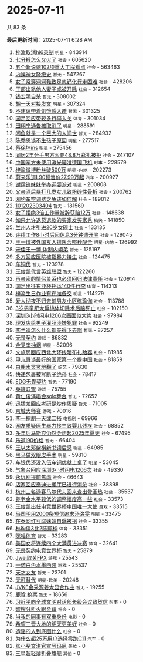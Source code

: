 # 2025-07-11

共 83 条


<!-- BEGIN -->

**最后更新时间**：2025-07-11 6:28 AM
1. [梓渝取消hi6录制](https://m.weibo.cn/search?containerid=100103type%3D1%26t%3D10%26q%3D%23%E6%A2%93%E6%B8%9D%E5%8F%96%E6%B6%88hi6%E5%BD%95%E5%88%B6%23&stream_entry_id=31&isnewpage=1&extparam=seat%3D1%26band_rank%3D1%26lcate%3D5001%26filter_type%3Drealtimehot%26c_type%3D31%26q%3D%2523%25E6%25A2%2593%25E6%25B8%259D%25E5%258F%2596%25E6%25B6%2588hi6%25E5%25BD%2595%25E5%2588%25B6%2523%26dgr%3D0%26realpos%3D1%26stream_entry_id%3D31%26flag%3D2%26pos%3D0%26cate%3D5001%26display_time%3D1752165447%26pre_seqid%3D17521654479380054935) `明星` - 843914
2. [七分裤怎么又火了](https://m.weibo.cn/search?containerid=100103type%3D1%26t%3D10%26q%3D%23%E4%B8%83%E5%88%86%E8%A3%A4%E6%80%8E%E4%B9%88%E5%8F%88%E7%81%AB%E4%BA%86%23&stream_entry_id=31&isnewpage=1&extparam=seat%3D1%26band_rank%3D2%26lcate%3D5001%26filter_type%3Drealtimehot%26c_type%3D31%26q%3D%2523%25E4%25B8%2583%25E5%2588%2586%25E8%25A3%25A4%25E6%2580%258E%25E4%25B9%2588%25E5%258F%2588%25E7%2581%25AB%25E4%25BA%2586%2523%26dgr%3D0%26realpos%3D2%26stream_entry_id%3D31%26flag%3D1%26pos%3D1%26cate%3D5001%26display_time%3D1752165447%26pre_seqid%3D17521654479380054935) `社会` - 605620
3. [五个新说透102项重大工程看点](https://m.weibo.cn/search?containerid=100103type%3D1%26t%3D10%26q%3D%23%E4%BA%94%E4%B8%AA%E6%96%B0%E8%AF%B4%E9%80%8F102%E9%A1%B9%E9%87%8D%E5%A4%A7%E5%B7%A5%E7%A8%8B%E7%9C%8B%E7%82%B9%23&stream_entry_id=31&isnewpage=1&extparam=seat%3D1%26band_rank%3D3%26lcate%3D5001%26filter_type%3Drealtimehot%26c_type%3D31%26q%3D%2523%25E4%25BA%2594%25E4%25B8%25AA%25E6%2596%25B0%25E8%25AF%25B4%25E9%2580%258F102%25E9%25A1%25B9%25E9%2587%258D%25E5%25A4%25A7%25E5%25B7%25A5%25E7%25A8%258B%25E7%259C%258B%25E7%2582%25B9%2523%26dgr%3D0%26realpos%3D3%26stream_entry_id%3D31%26flag%3D0%26pos%3D2%26cate%3D5001%26display_time%3D1752165447%26pre_seqid%3D17521654479380054935) `社会` - 563463
4. [内娱神女降级史](https://m.weibo.cn/search?containerid=100103type%3D1%26t%3D10%26q%3D%E5%86%85%E5%A8%B1%E7%A5%9E%E5%A5%B3%E9%99%8D%E7%BA%A7%E5%8F%B2&stream_entry_id=31&isnewpage=1&extparam=seat%3D1%26band_rank%3D4%26lcate%3D5001%26filter_type%3Drealtimehot%26c_type%3D31%26q%3D%25E5%2586%2585%25E5%25A8%25B1%25E7%25A5%259E%25E5%25A5%25B3%25E9%2599%258D%25E7%25BA%25A7%25E5%258F%25B2%26dgr%3D0%26realpos%3D4%26stream_entry_id%3D31%26flag%3D1%26pos%3D4%26cate%3D5001%26display_time%3D1752165447%26pre_seqid%3D17521654479380054935) `暂无` - 547267
5. [女子常穿洞洞鞋致足底钙化行走困难](https://m.weibo.cn/search?containerid=100103type%3D1%26t%3D10%26q%3D%23%E5%A5%B3%E5%AD%90%E5%B8%B8%E7%A9%BF%E6%B4%9E%E6%B4%9E%E9%9E%8B%E8%87%B4%E8%B6%B3%E5%BA%95%E9%92%99%E5%8C%96%E8%A1%8C%E8%B5%B0%E5%9B%B0%E9%9A%BE%23&stream_entry_id=31&isnewpage=1&extparam=seat%3D1%26band_rank%3D5%26lcate%3D5001%26filter_type%3Drealtimehot%26c_type%3D31%26q%3D%2523%25E5%25A5%25B3%25E5%25AD%2590%25E5%25B8%25B8%25E7%25A9%25BF%25E6%25B4%259E%25E6%25B4%259E%25E9%259E%258B%25E8%2587%25B4%25E8%25B6%25B3%25E5%25BA%2595%25E9%2592%2599%25E5%258C%2596%25E8%25A1%258C%25E8%25B5%25B0%25E5%259B%25B0%25E9%259A%25BE%2523%26dgr%3D0%26realpos%3D5%26stream_entry_id%3D31%26flag%3D0%26pos%3D5%26cate%3D5001%26display_time%3D1752165447%26pre_seqid%3D17521654479380054935) `社会` - 428206
6. [干部出轨他人妻子或被开除](https://m.weibo.cn/search?containerid=100103type%3D1%26t%3D10%26q%3D%23%E5%B9%B2%E9%83%A8%E5%87%BA%E8%BD%A8%E4%BB%96%E4%BA%BA%E5%A6%BB%E5%AD%90%E6%88%96%E8%A2%AB%E5%BC%80%E9%99%A4%23&stream_entry_id=31&isnewpage=1&extparam=seat%3D1%26band_rank%3D6%26lcate%3D5001%26filter_type%3Drealtimehot%26c_type%3D31%26q%3D%2523%25E5%25B9%25B2%25E9%2583%25A8%25E5%2587%25BA%25E8%25BD%25A8%25E4%25BB%2596%25E4%25BA%25BA%25E5%25A6%25BB%25E5%25AD%2590%25E6%2588%2596%25E8%25A2%25AB%25E5%25BC%2580%25E9%2599%25A4%2523%26dgr%3D0%26realpos%3D6%26stream_entry_id%3D31%26flag%3D1%26pos%3D6%26cate%3D5001%26display_time%3D1752165447%26pre_seqid%3D17521654479380054935) `社会` - 312654
7. [钱宏明自杀](https://m.weibo.cn/search?containerid=100103type%3D1%26t%3D10%26q%3D%E9%92%B1%E5%AE%8F%E6%98%8E%E8%87%AA%E6%9D%80&stream_entry_id=31&isnewpage=1&extparam=seat%3D1%26band_rank%3D7%26lcate%3D5001%26filter_type%3Drealtimehot%26c_type%3D31%26q%3D%25E9%2592%25B1%25E5%25AE%258F%25E6%2598%258E%25E8%2587%25AA%25E6%259D%2580%26dgr%3D0%26realpos%3D7%26stream_entry_id%3D31%26flag%3D2%26pos%3D8%26cate%3D5001%26display_time%3D1752165447%26pre_seqid%3D17521654479380054935) `暂无` - 308002
8. [胡一天对接发文](https://m.weibo.cn/search?containerid=100103type%3D1%26t%3D10%26q%3D%23%E8%83%A1%E4%B8%80%E5%A4%A9%E5%AF%B9%E6%8E%A5%E5%8F%91%E6%96%87%23&stream_entry_id=31&isnewpage=1&extparam=seat%3D1%26band_rank%3D8%26lcate%3D5001%26filter_type%3Drealtimehot%26c_type%3D31%26q%3D%2523%25E8%2583%25A1%25E4%25B8%2580%25E5%25A4%25A9%25E5%25AF%25B9%25E6%258E%25A5%25E5%258F%2591%25E6%2596%2587%2523%26dgr%3D0%26realpos%3D8%26stream_entry_id%3D31%26flag%3D1%26pos%3D9%26cate%3D5001%26display_time%3D1752165447%26pre_seqid%3D17521654479380054935) `明星` - 307324
9. [不建议带着饥饿感入睡](https://m.weibo.cn/search?containerid=100103type%3D1%26t%3D10%26q%3D%E4%B8%8D%E5%BB%BA%E8%AE%AE%E5%B8%A6%E7%9D%80%E9%A5%A5%E9%A5%BF%E6%84%9F%E5%85%A5%E7%9D%A1&stream_entry_id=31&isnewpage=1&extparam=seat%3D1%26band_rank%3D9%26lcate%3D5001%26filter_type%3Drealtimehot%26c_type%3D31%26q%3D%25E4%25B8%258D%25E5%25BB%25BA%25E8%25AE%25AE%25E5%25B8%25A6%25E7%259D%2580%25E9%25A5%25A5%25E9%25A5%25BF%25E6%2584%259F%25E5%2585%25A5%25E7%259D%25A1%26dgr%3D0%26realpos%3D9%26stream_entry_id%3D31%26flag%3D0%26pos%3D10%26cate%3D5001%26display_time%3D1752165447%26pre_seqid%3D17521654479380054935) `暂无` - 301325
10. [国足回应带较多行李入关](https://m.weibo.cn/search?containerid=100103type%3D1%26t%3D10%26q%3D%23%E5%9B%BD%E8%B6%B3%E5%9B%9E%E5%BA%94%E5%B8%A6%E8%BE%83%E5%A4%9A%E8%A1%8C%E6%9D%8E%E5%85%A5%E5%85%B3%23&stream_entry_id=31&isnewpage=1&extparam=seat%3D1%26band_rank%3D10%26lcate%3D5001%26filter_type%3Drealtimehot%26c_type%3D31%26q%3D%2523%25E5%259B%25BD%25E8%25B6%25B3%25E5%259B%259E%25E5%25BA%2594%25E5%25B8%25A6%25E8%25BE%2583%25E5%25A4%259A%25E8%25A1%258C%25E6%259D%258E%25E5%2585%25A5%25E5%2585%25B3%2523%26dgr%3D0%26realpos%3D10%26stream_entry_id%3D31%26flag%3D1%26pos%3D11%26cate%3D5001%26display_time%3D1752165447%26pre_seqid%3D17521654479380054935) `体育` - 301034
11. [田栩宁通告被取消了](https://m.weibo.cn/search?containerid=100103type%3D1%26t%3D10%26q%3D%23%E7%94%B0%E6%A0%A9%E5%AE%81%E9%80%9A%E5%91%8A%E8%A2%AB%E5%8F%96%E6%B6%88%E4%BA%86%23&stream_entry_id=31&isnewpage=1&extparam=seat%3D1%26band_rank%3D11%26lcate%3D5001%26filter_type%3Drealtimehot%26c_type%3D31%26q%3D%2523%25E7%2594%25B0%25E6%25A0%25A9%25E5%25AE%2581%25E9%2580%259A%25E5%2591%258A%25E8%25A2%25AB%25E5%258F%2596%25E6%25B6%2588%25E4%25BA%2586%2523%26dgr%3D0%26realpos%3D11%26stream_entry_id%3D31%26flag%3D2%26pos%3D12%26cate%3D5001%26display_time%3D1752165447%26pre_seqid%3D17521654479380054935) `明星` - 288591
12. [闲鱼就是一个巨大的人间世](https://m.weibo.cn/search?containerid=100103type%3D1%26t%3D10%26q%3D%E9%97%B2%E9%B1%BC%E5%B0%B1%E6%98%AF%E4%B8%80%E4%B8%AA%E5%B7%A8%E5%A4%A7%E7%9A%84%E4%BA%BA%E9%97%B4%E4%B8%96&stream_entry_id=31&isnewpage=1&extparam=seat%3D1%26band_rank%3D12%26lcate%3D5001%26filter_type%3Drealtimehot%26c_type%3D31%26q%3D%25E9%2597%25B2%25E9%25B1%25BC%25E5%25B0%25B1%25E6%2598%25AF%25E4%25B8%2580%25E4%25B8%25AA%25E5%25B7%25A8%25E5%25A4%25A7%25E7%259A%2584%25E4%25BA%25BA%25E9%2597%25B4%25E4%25B8%2596%26dgr%3D0%26realpos%3D12%26stream_entry_id%3D31%26flag%3D2%26pos%3D13%26cate%3D5001%26display_time%3D1752165447%26pre_seqid%3D17521654479380054935) `暂无` - 284932
13. [陈乔恩谈不生孩子原因](https://m.weibo.cn/search?containerid=100103type%3D1%26t%3D10%26q%3D%23%E9%99%88%E4%B9%94%E6%81%A9%E8%B0%88%E4%B8%8D%E7%94%9F%E5%AD%A9%E5%AD%90%E5%8E%9F%E5%9B%A0%23&stream_entry_id=31&isnewpage=1&extparam=seat%3D1%26band_rank%3D13%26lcate%3D5001%26filter_type%3Drealtimehot%26c_type%3D31%26q%3D%2523%25E9%2599%2588%25E4%25B9%2594%25E6%2581%25A9%25E8%25B0%2588%25E4%25B8%258D%25E7%2594%259F%25E5%25AD%25A9%25E5%25AD%2590%25E5%258E%259F%25E5%259B%25A0%2523%26dgr%3D0%26realpos%3D13%26stream_entry_id%3D31%26flag%3D2%26pos%3D14%26cate%3D5001%26display_time%3D1752165447%26pre_seqid%3D17521654479380054935) `明星` - 277517
14. [蔡徐坤ins](https://m.weibo.cn/search?containerid=100103type%3D1%26t%3D10%26q%3D%23%E8%94%A1%E5%BE%90%E5%9D%A4ins%23&stream_entry_id=31&isnewpage=1&extparam=seat%3D1%26band_rank%3D14%26lcate%3D5001%26filter_type%3Drealtimehot%26c_type%3D31%26q%3D%2523%25E8%2594%25A1%25E5%25BE%2590%25E5%259D%25A4ins%2523%26dgr%3D0%26realpos%3D14%26stream_entry_id%3D31%26flag%3D1%26pos%3D15%26cate%3D5001%26display_time%3D1752165447%26pre_seqid%3D17521654479380054935) `明星` - 275456
15. [同居2年分手男方索要48.8万彩礼被拒](https://m.weibo.cn/search?containerid=100103type%3D1%26t%3D10%26q%3D%23%E5%90%8C%E5%B1%852%E5%B9%B4%E5%88%86%E6%89%8B%E7%94%B7%E6%96%B9%E7%B4%A2%E8%A6%8148.8%E4%B8%87%E5%BD%A9%E7%A4%BC%E8%A2%AB%E6%8B%92%23&stream_entry_id=31&isnewpage=1&extparam=seat%3D1%26band_rank%3D15%26lcate%3D5001%26filter_type%3Drealtimehot%26c_type%3D31%26q%3D%2523%25E5%2590%258C%25E5%25B1%25852%25E5%25B9%25B4%25E5%2588%2586%25E6%2589%258B%25E7%2594%25B7%25E6%2596%25B9%25E7%25B4%25A2%25E8%25A6%258148.8%25E4%25B8%2587%25E5%25BD%25A9%25E7%25A4%25BC%25E8%25A2%25AB%25E6%258B%2592%2523%26dgr%3D0%26realpos%3D15%26stream_entry_id%3D31%26flag%3D0%26pos%3D16%26cate%3D5001%26display_time%3D1752165447%26pre_seqid%3D17521654479380054935) `社会` - 247107
16. [中国军方未使用激光瞄准德国飞机](https://m.weibo.cn/search?containerid=100103type%3D1%26t%3D10%26q%3D%23%E4%B8%AD%E5%9B%BD%E5%86%9B%E6%96%B9%E6%9C%AA%E4%BD%BF%E7%94%A8%E6%BF%80%E5%85%89%E7%9E%84%E5%87%86%E5%BE%B7%E5%9B%BD%E9%A3%9E%E6%9C%BA%23&stream_entry_id=31&isnewpage=1&extparam=seat%3D1%26band_rank%3D16%26lcate%3D5001%26filter_type%3Drealtimehot%26c_type%3D31%26q%3D%2523%25E4%25B8%25AD%25E5%259B%25BD%25E5%2586%259B%25E6%2596%25B9%25E6%259C%25AA%25E4%25BD%25BF%25E7%2594%25A8%25E6%25BF%2580%25E5%2585%2589%25E7%259E%2584%25E5%2587%2586%25E5%25BE%25B7%25E5%259B%25BD%25E9%25A3%259E%25E6%259C%25BA%2523%26dgr%3D0%26realpos%3D16%26stream_entry_id%3D31%26flag%3D0%26pos%3D17%26cate%3D5001%26display_time%3D1752165447%26pre_seqid%3D17521654479380054935) `时事` - 228579
17. [梓渝微博粉丝破500万](https://m.weibo.cn/search?containerid=100103type%3D1%26t%3D10%26q%3D%23%E6%A2%93%E6%B8%9D%E5%BE%AE%E5%8D%9A%E7%B2%89%E4%B8%9D%E7%A0%B4500%E4%B8%87%23&stream_entry_id=31&isnewpage=1&extparam=seat%3D1%26band_rank%3D17%26lcate%3D5001%26filter_type%3Drealtimehot%26c_type%3D31%26q%3D%2523%25E6%25A2%2593%25E6%25B8%259D%25E5%25BE%25AE%25E5%258D%259A%25E7%25B2%2589%25E4%25B8%259D%25E7%25A0%25B4500%25E4%25B8%2587%2523%26dgr%3D0%26realpos%3D17%26stream_entry_id%3D31%26flag%3D1%26pos%3D18%26cate%3D5001%26display_time%3D1752165447%26pre_seqid%3D17521654479380054935) `明星-内地` - 202273
18. [蔚来乐道L90预售价27.99万起](https://m.weibo.cn/search?containerid=100103type%3D1%26t%3D10%26q%3D%23%E8%94%9A%E6%9D%A5%E4%B9%90%E9%81%93L90%E9%A2%84%E5%94%AE%E4%BB%B727.99%E4%B8%87%E8%B5%B7%23&stream_entry_id=31&isnewpage=1&extparam=seat%3D1%26band_rank%3D18%26lcate%3D5001%26filter_type%3Drealtimehot%26c_type%3D31%26q%3D%2523%25E8%2594%259A%25E6%259D%25A5%25E4%25B9%2590%25E9%2581%2593L90%25E9%25A2%2584%25E5%2594%25AE%25E4%25BB%25B727.99%25E4%25B8%2587%25E8%25B5%25B7%2523%26dgr%3D0%26realpos%3D18%26stream_entry_id%3D31%26flag%3D1%26pos%3D19%26cate%3D5001%26display_time%3D1752165447%26pre_seqid%3D17521654479380054935) `汽车` - 200927
19. [谢霆锋妹妹举办迎婴派对](https://m.weibo.cn/search?containerid=100103type%3D1%26t%3D10%26q%3D%23%E8%B0%A2%E9%9C%86%E9%94%8B%E5%A6%B9%E5%A6%B9%E4%B8%BE%E5%8A%9E%E8%BF%8E%E5%A9%B4%E6%B4%BE%E5%AF%B9%23&stream_entry_id=31&isnewpage=1&extparam=seat%3D1%26band_rank%3D19%26lcate%3D5001%26filter_type%3Drealtimehot%26c_type%3D31%26q%3D%2523%25E8%25B0%25A2%25E9%259C%2586%25E9%2594%258B%25E5%25A6%25B9%25E5%25A6%25B9%25E4%25B8%25BE%25E5%258A%259E%25E8%25BF%258E%25E5%25A9%25B4%25E6%25B4%25BE%25E5%25AF%25B9%2523%26dgr%3D0%26realpos%3D19%26stream_entry_id%3D31%26flag%3D0%26pos%3D20%26cate%3D5001%26display_time%3D1752165447%26pre_seqid%3D17521654479380054935) `明星` - 200808
20. [父亲酒后暴打几岁女儿致粉碎性骨折](https://m.weibo.cn/search?containerid=100103type%3D1%26t%3D10%26q%3D%23%E7%88%B6%E4%BA%B2%E9%85%92%E5%90%8E%E6%9A%B4%E6%89%93%E5%87%A0%E5%B2%81%E5%A5%B3%E5%84%BF%E8%87%B4%E7%B2%89%E7%A2%8E%E6%80%A7%E9%AA%A8%E6%8A%98%23&stream_entry_id=31&isnewpage=1&extparam=seat%3D1%26band_rank%3D20%26lcate%3D5001%26filter_type%3Drealtimehot%26c_type%3D31%26q%3D%2523%25E7%2588%25B6%25E4%25BA%25B2%25E9%2585%2592%25E5%2590%258E%25E6%259A%25B4%25E6%2589%2593%25E5%2587%25A0%25E5%25B2%2581%25E5%25A5%25B3%25E5%2584%25BF%25E8%2587%25B4%25E7%25B2%2589%25E7%25A2%258E%25E6%2580%25A7%25E9%25AA%25A8%25E6%258A%2598%2523%26dgr%3D0%26realpos%3D20%26stream_entry_id%3D31%26flag%3D0%26pos%3D21%26cate%3D5001%26display_time%3D1752165447%26pre_seqid%3D17521654479380054935) `社会` - 200762
21. [网约车空调费之争该如何解](https://m.weibo.cn/search?containerid=100103type%3D1%26t%3D10%26q%3D%23%E7%BD%91%E7%BA%A6%E8%BD%A6%E7%A9%BA%E8%B0%83%E8%B4%B9%E4%B9%8B%E4%BA%89%E8%AF%A5%E5%A6%82%E4%BD%95%E8%A7%A3%23&stream_entry_id=31&isnewpage=1&extparam=seat%3D1%26band_rank%3D26%26lcate%3D5001%26filter_type%3Drealtimehot%26c_type%3D31%26q%3D%2523%25E7%25BD%2591%25E7%25BA%25A6%25E8%25BD%25A6%25E7%25A9%25BA%25E8%25B0%2583%25E8%25B4%25B9%25E4%25B9%258B%25E4%25BA%2589%25E8%25AF%25A5%25E5%25A6%2582%25E4%25BD%2595%25E8%25A7%25A3%2523%26dgr%3D0%26realpos%3D26%26stream_entry_id%3D31%26flag%3D1%26pos%3D27%26cate%3D5001%26display_time%3D1752165447%26pre_seqid%3D17521654479380054935) `社会` - 189012
22. [101202303404](https://m.weibo.cn/search?containerid=100103type%3D1%26t%3D10%26q%3D101202303404&stream_entry_id=31&isnewpage=1&extparam=seat%3D1%26band_rank%3D21%26lcate%3D5001%26filter_type%3Drealtimehot%26c_type%3D31%26q%3D101202303404%26dgr%3D0%26realpos%3D21%26stream_entry_id%3D31%26flag%3D0%26pos%3D22%26cate%3D5001%26display_time%3D1752165447%26pre_seqid%3D17521654479380054935) `暂无` - 181569
23. [女子拒绝3倍工作量被辞获赔12万](https://m.weibo.cn/search?containerid=100103type%3D1%26t%3D10%26q%3D%23%E5%A5%B3%E5%AD%90%E6%8B%92%E7%BB%9D3%E5%80%8D%E5%B7%A5%E4%BD%9C%E9%87%8F%E8%A2%AB%E8%BE%9E%E8%8E%B7%E8%B5%9412%E4%B8%87%23&stream_entry_id=31&isnewpage=1&extparam=seat%3D1%26band_rank%3D22%26lcate%3D5001%26filter_type%3Drealtimehot%26c_type%3D31%26q%3D%2523%25E5%25A5%25B3%25E5%25AD%2590%25E6%258B%2592%25E7%25BB%259D3%25E5%2580%258D%25E5%25B7%25A5%25E4%25BD%259C%25E9%2587%258F%25E8%25A2%25AB%25E8%25BE%259E%25E8%258E%25B7%25E8%25B5%259412%25E4%25B8%2587%2523%26dgr%3D0%26realpos%3D22%26stream_entry_id%3D31%26flag%3D1%26pos%3D23%26cate%3D5001%26display_time%3D1752165447%26pre_seqid%3D17521654479380054935) `社会` - 148638
24. [如果允许退货退款的买家发买家秀](https://m.weibo.cn/search?containerid=100103type%3D1%26t%3D10%26q%3D%23%E5%A6%82%E6%9E%9C%E5%85%81%E8%AE%B8%E9%80%80%E8%B4%A7%E9%80%80%E6%AC%BE%E7%9A%84%E4%B9%B0%E5%AE%B6%E5%8F%91%E4%B9%B0%E5%AE%B6%E7%A7%80%23&stream_entry_id=31&isnewpage=1&extparam=seat%3D1%26band_rank%3D23%26lcate%3D5001%26filter_type%3Drealtimehot%26c_type%3D31%26q%3D%2523%25E5%25A6%2582%25E6%259E%259C%25E5%2585%2581%25E8%25AE%25B8%25E9%2580%2580%25E8%25B4%25A7%25E9%2580%2580%25E6%25AC%25BE%25E7%259A%2584%25E4%25B9%25B0%25E5%25AE%25B6%25E5%258F%2591%25E4%25B9%25B0%25E5%25AE%25B6%25E7%25A7%2580%2523%26dgr%3D0%26realpos%3D23%26stream_entry_id%3D31%26flag%3D1%26pos%3D24%26cate%3D5001%26display_time%3D1752165447%26pre_seqid%3D17521654479380054935) `搞笑` - 141850
25. [兰州人才引进20岁女硕士](https://m.weibo.cn/search?containerid=100103type%3D1%26t%3D10%26q%3D%23%E5%85%B0%E5%B7%9E%E4%BA%BA%E6%89%8D%E5%BC%95%E8%BF%9B20%E5%B2%81%E5%A5%B3%E7%A1%95%E5%A3%AB%23&stream_entry_id=31&isnewpage=1&extparam=seat%3D1%26band_rank%3D24%26lcate%3D5001%26filter_type%3Drealtimehot%26c_type%3D31%26q%3D%2523%25E5%2585%25B0%25E5%25B7%259E%25E4%25BA%25BA%25E6%2589%258D%25E5%25BC%2595%25E8%25BF%259B20%25E5%25B2%2581%25E5%25A5%25B3%25E7%25A1%2595%25E5%25A3%25AB%2523%26dgr%3D0%26realpos%3D24%26stream_entry_id%3D31%26flag%3D0%26pos%3D25%26cate%3D5001%26display_time%3D1752165447%26pre_seqid%3D17521654479380054935) `社会` - 133135
26. [连续工作8小时后因休息3分钟遭开除](https://m.weibo.cn/search?containerid=100103type%3D1%26t%3D10%26q%3D%23%E8%BF%9E%E7%BB%AD%E5%B7%A5%E4%BD%9C8%E5%B0%8F%E6%97%B6%E5%90%8E%E5%9B%A0%E4%BC%91%E6%81%AF3%E5%88%86%E9%92%9F%E9%81%AD%E5%BC%80%E9%99%A4%23&stream_entry_id=31&isnewpage=1&extparam=seat%3D1%26band_rank%3D25%26lcate%3D5001%26filter_type%3Drealtimehot%26c_type%3D31%26q%3D%2523%25E8%25BF%259E%25E7%25BB%25AD%25E5%25B7%25A5%25E4%25BD%259C8%25E5%25B0%258F%25E6%2597%25B6%25E5%2590%258E%25E5%259B%25A0%25E4%25BC%2591%25E6%2581%25AF3%25E5%2588%2586%25E9%2592%259F%25E9%2581%25AD%25E5%25BC%2580%25E9%2599%25A4%2523%26dgr%3D0%26realpos%3D25%26stream_entry_id%3D31%26flag%3D1%26pos%3D26%26cate%3D5001%26display_time%3D1752165447%26pre_seqid%3D17521654479380054935) `社会` - 129045
27. [王一博被外国友人排队合照秒配合](https://m.weibo.cn/search?containerid=100103type%3D1%26t%3D10%26q%3D%23%E7%8E%8B%E4%B8%80%E5%8D%9A%E8%A2%AB%E5%A4%96%E5%9B%BD%E5%8F%8B%E4%BA%BA%E6%8E%92%E9%98%9F%E5%90%88%E7%85%A7%E7%A7%92%E9%85%8D%E5%90%88%23&stream_entry_id=31&isnewpage=1&extparam=seat%3D1%26band_rank%3D27%26lcate%3D5001%26filter_type%3Drealtimehot%26c_type%3D31%26q%3D%2523%25E7%258E%258B%25E4%25B8%2580%25E5%258D%259A%25E8%25A2%25AB%25E5%25A4%2596%25E5%259B%25BD%25E5%258F%258B%25E4%25BA%25BA%25E6%258E%2592%25E9%2598%259F%25E5%2590%2588%25E7%2585%25A7%25E7%25A7%2592%25E9%2585%258D%25E5%2590%2588%2523%26dgr%3D0%26realpos%3D27%26stream_entry_id%3D31%26flag%3D1%26pos%3D28%26cate%3D5001%26display_time%3D1752165447%26pre_seqid%3D17521654479380054935) `明星-内地` - 126992
28. [宋佳王一博 体制内姐弟](https://m.weibo.cn/search?containerid=100103type%3D1%26t%3D10%26q%3D%E5%AE%8B%E4%BD%B3%E7%8E%8B%E4%B8%80%E5%8D%9A+%E4%BD%93%E5%88%B6%E5%86%85%E5%A7%90%E5%BC%9F&stream_entry_id=31&isnewpage=1&extparam=seat%3D1%26band_rank%3D28%26lcate%3D5001%26filter_type%3Drealtimehot%26c_type%3D31%26q%3D%25E5%25AE%258B%25E4%25BD%25B3%25E7%258E%258B%25E4%25B8%2580%25E5%258D%259A%2520%25E4%25BD%2593%25E5%2588%25B6%25E5%2586%2585%25E5%25A7%2590%25E5%25BC%259F%26dgr%3D0%26realpos%3D28%26stream_entry_id%3D31%26flag%3D0%26pos%3D29%26cate%3D5001%26display_time%3D1752165447%26pre_seqid%3D17521654479380054935) `暂无` - 125197
29. [多方回应医院被指暴力接生](https://m.weibo.cn/search?containerid=100103type%3D1%26t%3D10%26q%3D%23%E5%A4%9A%E6%96%B9%E5%9B%9E%E5%BA%94%E5%8C%BB%E9%99%A2%E8%A2%AB%E6%8C%87%E6%9A%B4%E5%8A%9B%E6%8E%A5%E7%94%9F%23&stream_entry_id=31&isnewpage=1&extparam=seat%3D1%26realpos%3D36%26cate%3D5001%26q%3D%2523%25E5%25A4%259A%25E6%2596%25B9%25E5%259B%259E%25E5%25BA%2594%25E5%258C%25BB%25E9%2599%25A2%25E8%25A2%25AB%25E6%258C%2587%25E6%259A%25B4%25E5%258A%259B%25E6%258E%25A5%25E7%2594%259F%2523%26flag%3D0%26stream_entry_id%3D31%26dgr%3D0%26pos%3D37%26band_rank%3D36%26c_type%3D31%26filter_type%3Drealtimehot%26lcate%3D5001%26display_time%3D1752168516%26pre_seqid%3D17521685166930056393) `社会` - 124475
30. [车铜优](https://m.weibo.cn/search?containerid=100103type%3D1%26t%3D10%26q%3D%E8%BD%A6%E9%93%9C%E4%BC%98&stream_entry_id=31&isnewpage=1&extparam=seat%3D1%26band_rank%3D29%26lcate%3D5001%26filter_type%3Drealtimehot%26c_type%3D31%26q%3D%25E8%25BD%25A6%25E9%2593%259C%25E4%25BC%2598%26dgr%3D0%26realpos%3D29%26stream_entry_id%3D31%26flag%3D0%26pos%3D30%26cate%3D5001%26display_time%3D1752165447%26pre_seqid%3D17521654479380054935) `暂无` - 123978
31. [王俊凯代言英雄联盟](https://m.weibo.cn/search?containerid=100103type%3D1%26t%3D10%26q%3D%E7%8E%8B%E4%BF%8A%E5%87%AF%E4%BB%A3%E8%A8%80%E8%8B%B1%E9%9B%84%E8%81%94%E7%9B%9F&stream_entry_id=31&isnewpage=1&extparam=seat%3D1%26band_rank%3D30%26lcate%3D5001%26filter_type%3Drealtimehot%26c_type%3D31%26q%3D%25E7%258E%258B%25E4%25BF%258A%25E5%2587%25AF%25E4%25BB%25A3%25E8%25A8%2580%25E8%258B%25B1%25E9%259B%2584%25E8%2581%2594%25E7%259B%259F%26dgr%3D0%26realpos%3D30%26stream_entry_id%3D31%26flag%3D0%26pos%3D31%26cate%3D5001%26display_time%3D1752165447%26pre_seqid%3D17521654479380054935) `暂无` - 122260
32. [再亲密的情侣关系也必须回归法律责任](https://m.weibo.cn/search?containerid=100103type%3D1%26t%3D10%26q%3D%23%E5%86%8D%E4%BA%B2%E5%AF%86%E7%9A%84%E6%83%85%E4%BE%A3%E5%85%B3%E7%B3%BB%E4%B9%9F%E5%BF%85%E9%A1%BB%E5%9B%9E%E5%BD%92%E6%B3%95%E5%BE%8B%E8%B4%A3%E4%BB%BB%23&stream_entry_id=31&isnewpage=1&extparam=seat%3D1%26band_rank%3D31%26lcate%3D5001%26filter_type%3Drealtimehot%26c_type%3D31%26q%3D%2523%25E5%2586%258D%25E4%25BA%25B2%25E5%25AF%2586%25E7%259A%2584%25E6%2583%2585%25E4%25BE%25A3%25E5%2585%25B3%25E7%25B3%25BB%25E4%25B9%259F%25E5%25BF%2585%25E9%25A1%25BB%25E5%259B%259E%25E5%25BD%2592%25E6%25B3%2595%25E5%25BE%258B%25E8%25B4%25A3%25E4%25BB%25BB%2523%26dgr%3D0%26realpos%3D31%26stream_entry_id%3D31%26flag%3D0%26pos%3D32%26cate%3D5001%26display_time%3D1752165447%26pre_seqid%3D17521654479380054935) `社会` - 120914
33. [国足出征东亚杯托运140件行李](https://m.weibo.cn/search?containerid=100103type%3D1%26t%3D10%26q%3D%23%E5%9B%BD%E8%B6%B3%E5%87%BA%E5%BE%81%E4%B8%9C%E4%BA%9A%E6%9D%AF%E6%89%98%E8%BF%90140%E4%BB%B6%E8%A1%8C%E6%9D%8E%23&stream_entry_id=31&isnewpage=1&extparam=seat%3D1%26band_rank%3D32%26lcate%3D5001%26filter_type%3Drealtimehot%26c_type%3D31%26q%3D%2523%25E5%259B%25BD%25E8%25B6%25B3%25E5%2587%25BA%25E5%25BE%2581%25E4%25B8%259C%25E4%25BA%259A%25E6%259D%25AF%25E6%2589%2598%25E8%25BF%2590140%25E4%25BB%25B6%25E8%25A1%258C%25E6%259D%258E%2523%26dgr%3D0%26realpos%3D32%26stream_entry_id%3D31%26flag%3D0%26pos%3D33%26cate%3D5001%26display_time%3D1752165447%26pre_seqid%3D17521654479380054935) `体育` - 114313
34. [梓渝生日作业有在准备交](https://m.weibo.cn/search?containerid=100103type%3D1%26t%3D10%26q%3D%23%E6%A2%93%E6%B8%9D%E7%94%9F%E6%97%A5%E4%BD%9C%E4%B8%9A%E6%9C%89%E5%9C%A8%E5%87%86%E5%A4%87%E4%BA%A4%23&stream_entry_id=31&isnewpage=1&extparam=seat%3D1%26realpos%3D14%26cate%3D5001%26q%3D%2523%25E6%25A2%2593%25E6%25B8%259D%25E7%2594%259F%25E6%2597%25A5%25E4%25BD%259C%25E4%25B8%259A%25E6%259C%2589%25E5%259C%25A8%25E5%2587%2586%25E5%25A4%2587%25E4%25BA%25A4%2523%26flag%3D1%26stream_entry_id%3D31%26dgr%3D0%26pos%3D15%26band_rank%3D14%26c_type%3D31%26filter_type%3Drealtimehot%26lcate%3D5001%26display_time%3D1752168516%26pre_seqid%3D17521685166930056393) `明星` - 114279
35. [爱人彻夜不归去前男友小区练瑜伽](https://m.weibo.cn/search?containerid=100103type%3D1%26t%3D10%26q%3D%23%E7%88%B1%E4%BA%BA%E5%BD%BB%E5%A4%9C%E4%B8%8D%E5%BD%92%E5%8E%BB%E5%89%8D%E7%94%B7%E5%8F%8B%E5%B0%8F%E5%8C%BA%E7%BB%83%E7%91%9C%E4%BC%BD%23&stream_entry_id=31&isnewpage=1&extparam=seat%3D1%26realpos%3D21%26cate%3D5001%26q%3D%2523%25E7%2588%25B1%25E4%25BA%25BA%25E5%25BD%25BB%25E5%25A4%259C%25E4%25B8%258D%25E5%25BD%2592%25E5%258E%25BB%25E5%2589%258D%25E7%2594%25B7%25E5%258F%258B%25E5%25B0%258F%25E5%258C%25BA%25E7%25BB%2583%25E7%2591%259C%25E4%25BC%25BD%2523%26flag%3D0%26stream_entry_id%3D31%26dgr%3D0%26pos%3D22%26band_rank%3D21%26c_type%3D31%26filter_type%3Drealtimehot%26lcate%3D5001%26display_time%3D1752168516%26pre_seqid%3D17521685166930056393) `社会` - 113788
36. [3岁男童肥大扁桃体切除术后脑死亡](https://m.weibo.cn/search?containerid=100103type%3D1%26t%3D10%26q%3D%233%E5%B2%81%E7%94%B7%E7%AB%A5%E8%82%A5%E5%A4%A7%E6%89%81%E6%A1%83%E4%BD%93%E5%88%87%E9%99%A4%E6%9C%AF%E5%90%8E%E8%84%91%E6%AD%BB%E4%BA%A1%23&stream_entry_id=31&isnewpage=1&extparam=seat%3D1%26band_rank%3D33%26lcate%3D5001%26filter_type%3Drealtimehot%26c_type%3D31%26q%3D%25233%25E5%25B2%2581%25E7%2594%25B7%25E7%25AB%25A5%25E8%2582%25A5%25E5%25A4%25A7%25E6%2589%2581%25E6%25A1%2583%25E4%25BD%2593%25E5%2588%2587%25E9%2599%25A4%25E6%259C%25AF%25E5%2590%258E%25E8%2584%2591%25E6%25AD%25BB%25E4%25BA%25A1%2523%26dgr%3D0%26realpos%3D33%26stream_entry_id%3D31%26flag%3D0%26pos%3D34%26cate%3D5001%26display_time%3D1752165447%26pre_seqid%3D17521654479380054935) `社会` - 102150
37. [深圳3小时闪电1206次画面似大片](https://m.weibo.cn/search?containerid=100103type%3D1%26t%3D10%26q%3D%23%E6%B7%B1%E5%9C%B33%E5%B0%8F%E6%97%B6%E9%97%AA%E7%94%B51206%E6%AC%A1%E7%94%BB%E9%9D%A2%E4%BC%BC%E5%A4%A7%E7%89%87%23&stream_entry_id=31&isnewpage=1&extparam=seat%3D1%26band_rank%3D34%26lcate%3D5001%26filter_type%3Drealtimehot%26c_type%3D31%26q%3D%2523%25E6%25B7%25B1%25E5%259C%25B33%25E5%25B0%258F%25E6%2597%25B6%25E9%2597%25AA%25E7%2594%25B51206%25E6%25AC%25A1%25E7%2594%25BB%25E9%259D%25A2%25E4%25BC%25BC%25E5%25A4%25A7%25E7%2589%2587%2523%26dgr%3D0%26realpos%3D34%26stream_entry_id%3D31%26flag%3D1%26pos%3D35%26cate%3D5001%26display_time%3D1752165447%26pre_seqid%3D17521654479380054935) `社会` - 97984
38. [理发店给男子灌肠涉嫌犯罪](https://m.weibo.cn/search?containerid=100103type%3D1%26t%3D10%26q%3D%23%E7%90%86%E5%8F%91%E5%BA%97%E7%BB%99%E7%94%B7%E5%AD%90%E7%81%8C%E8%82%A0%E6%B6%89%E5%AB%8C%E7%8A%AF%E7%BD%AA%23&stream_entry_id=31&isnewpage=1&extparam=seat%3D1%26band_rank%3D35%26lcate%3D5001%26filter_type%3Drealtimehot%26c_type%3D31%26q%3D%2523%25E7%2590%2586%25E5%258F%2591%25E5%25BA%2597%25E7%25BB%2599%25E7%2594%25B7%25E5%25AD%2590%25E7%2581%258C%25E8%2582%25A0%25E6%25B6%2589%25E5%25AB%258C%25E7%258A%25AF%25E7%25BD%25AA%2523%26dgr%3D0%26realpos%3D35%26stream_entry_id%3D31%26flag%3D0%26pos%3D36%26cate%3D5001%26display_time%3D1752165447%26pre_seqid%3D17521654479380054935) `社会` - 92249
39. [李兰迪怎么什么都亲得下去啊](https://m.weibo.cn/search?containerid=100103type%3D1%26t%3D10%26q%3D%E6%9D%8E%E5%85%B0%E8%BF%AA%E6%80%8E%E4%B9%88%E4%BB%80%E4%B9%88%E9%83%BD%E4%BA%B2%E5%BE%97%E4%B8%8B%E5%8E%BB%E5%95%8A&stream_entry_id=31&isnewpage=1&extparam=seat%3D1%26band_rank%3D36%26lcate%3D5001%26filter_type%3Drealtimehot%26c_type%3D31%26q%3D%25E6%259D%258E%25E5%2585%25B0%25E8%25BF%25AA%25E6%2580%258E%25E4%25B9%2588%25E4%25BB%2580%25E4%25B9%2588%25E9%2583%25BD%25E4%25BA%25B2%25E5%25BE%2597%25E4%25B8%258B%25E5%258E%25BB%25E5%2595%258A%26dgr%3D0%26realpos%3D36%26stream_entry_id%3D31%26flag%3D0%26pos%3D37%26cate%3D5001%26display_time%3D1752165447%26pre_seqid%3D17521654479380054935) `暂无` - 87257
40. [无畏契约](https://m.weibo.cn/search?containerid=100103type%3D1%26t%3D10%26q%3D%E6%97%A0%E7%95%8F%E5%A5%91%E7%BA%A6&stream_entry_id=31&isnewpage=1&extparam=seat%3D1%26band_rank%3D37%26lcate%3D5001%26filter_type%3Drealtimehot%26c_type%3D31%26q%3D%25E6%2597%25A0%25E7%2595%258F%25E5%25A5%2591%25E7%25BA%25A6%26dgr%3D0%26realpos%3D37%26stream_entry_id%3D31%26flag%3D0%26pos%3D38%26cate%3D5001%26display_time%3D1752165447%26pre_seqid%3D17521654479380054935) `游戏` - 86832
41. [金旻奎抽烟](https://m.weibo.cn/search?containerid=100103type%3D1%26t%3D10%26q%3D%23%E9%87%91%E6%97%BB%E5%A5%8E%E6%8A%BD%E7%83%9F%23&stream_entry_id=31&isnewpage=1&extparam=seat%3D1%26band_rank%3D38%26lcate%3D5001%26filter_type%3Drealtimehot%26c_type%3D31%26q%3D%2523%25E9%2587%2591%25E6%2597%25BB%25E5%25A5%258E%25E6%258A%25BD%25E7%2583%259F%2523%26dgr%3D0%26realpos%3D38%26stream_entry_id%3D31%26flag%3D0%26pos%3D39%26cate%3D5001%26display_time%3D1752165447%26pre_seqid%3D17521654479380054935) `明星` - 82096
42. [文旅局回应西北大环线暗布扎胎器](https://m.weibo.cn/search?containerid=100103type%3D1%26t%3D10%26q%3D%23%E6%96%87%E6%97%85%E5%B1%80%E5%9B%9E%E5%BA%94%E8%A5%BF%E5%8C%97%E5%A4%A7%E7%8E%AF%E7%BA%BF%E6%9A%97%E5%B8%83%E6%89%8E%E8%83%8E%E5%99%A8%23&stream_entry_id=31&isnewpage=1&extparam=seat%3D1%26lcate%3D5001%26pos%3D44%26c_type%3D31%26flag%3D1%26cate%3D5001%26dgr%3D0%26band_rank%3D44%26stream_entry_id%3D31%26q%3D%2523%25E6%2596%2587%25E6%2597%2585%25E5%25B1%2580%25E5%259B%259E%25E5%25BA%2594%25E8%25A5%25BF%25E5%258C%2597%25E5%25A4%25A7%25E7%258E%25AF%25E7%25BA%25BF%25E6%259A%2597%25E5%25B8%2583%25E6%2589%258E%25E8%2583%258E%25E5%2599%25A8%2523%26realpos%3D44%26filter_type%3Drealtimehot%26display_time%3D1752175431%26pre_seqid%3D17521754313560056003) `社会` - 81985
43. [甲亢哥谈最好的国家第一个提中国](https://m.weibo.cn/search?containerid=100103type%3D1%26t%3D10%26q%3D%23%E7%94%B2%E4%BA%A2%E5%93%A5%E8%B0%88%E6%9C%80%E5%A5%BD%E7%9A%84%E5%9B%BD%E5%AE%B6%E7%AC%AC%E4%B8%80%E4%B8%AA%E6%8F%90%E4%B8%AD%E5%9B%BD%23&stream_entry_id=31&isnewpage=1&extparam=seat%3D1%26band_rank%3D39%26lcate%3D5001%26filter_type%3Drealtimehot%26c_type%3D31%26q%3D%2523%25E7%2594%25B2%25E4%25BA%25A2%25E5%2593%25A5%25E8%25B0%2588%25E6%259C%2580%25E5%25A5%25BD%25E7%259A%2584%25E5%259B%25BD%25E5%25AE%25B6%25E7%25AC%25AC%25E4%25B8%2580%25E4%25B8%25AA%25E6%258F%2590%25E4%25B8%25AD%25E5%259B%25BD%2523%26dgr%3D0%26realpos%3D39%26stream_entry_id%3D31%26flag%3D0%26pos%3D40%26cate%3D5001%26display_time%3D1752165447%26pre_seqid%3D17521654479380054935) `社会` - 81859
44. [白鹿水灵灵地翻了](https://m.weibo.cn/search?containerid=100103type%3D1%26t%3D10%26q%3D%E7%99%BD%E9%B9%BF%E6%B0%B4%E7%81%B5%E7%81%B5%E5%9C%B0%E7%BF%BB%E4%BA%86&stream_entry_id=31&isnewpage=1&extparam=seat%3D1%26band_rank%3D40%26lcate%3D5001%26filter_type%3Drealtimehot%26c_type%3D31%26q%3D%25E7%2599%25BD%25E9%25B9%25BF%25E6%25B0%25B4%25E7%2581%25B5%25E7%2581%25B5%25E5%259C%25B0%25E7%25BF%25BB%25E4%25BA%2586%26dgr%3D0%26realpos%3D40%26stream_entry_id%3D31%26flag%3D0%26pos%3D41%26cate%3D5001%26display_time%3D1752165447%26pre_seqid%3D17521654479380054935) `综艺` - 79830
45. [快递包裹被写断子绝孙](https://m.weibo.cn/search?containerid=100103type%3D1%26t%3D10%26q%3D%23%E5%BF%AB%E9%80%92%E5%8C%85%E8%A3%B9%E8%A2%AB%E5%86%99%E6%96%AD%E5%AD%90%E7%BB%9D%E5%AD%99%23&stream_entry_id=31&isnewpage=1&extparam=seat%3D1%26band_rank%3D41%26lcate%3D5001%26filter_type%3Drealtimehot%26c_type%3D31%26q%3D%2523%25E5%25BF%25AB%25E9%2580%2592%25E5%258C%2585%25E8%25A3%25B9%25E8%25A2%25AB%25E5%2586%2599%25E6%2596%25AD%25E5%25AD%2590%25E7%25BB%259D%25E5%25AD%2599%2523%26dgr%3D0%26realpos%3D41%26stream_entry_id%3D31%26flag%3D1%26pos%3D42%26cate%3D5001%26display_time%3D1752165447%26pre_seqid%3D17521654479380054935) `社会` - 78417
46. [EDG无畏契约](https://m.weibo.cn/search?containerid=100103type%3D1%26t%3D10%26q%3DEDG%E6%97%A0%E7%95%8F%E5%A5%91%E7%BA%A6&stream_entry_id=31&isnewpage=1&extparam=seat%3D1%26band_rank%3D42%26lcate%3D5001%26filter_type%3Drealtimehot%26c_type%3D31%26q%3DEDG%25E6%2597%25A0%25E7%2595%258F%25E5%25A5%2591%25E7%25BA%25A6%26dgr%3D0%26realpos%3D42%26stream_entry_id%3D31%26flag%3D0%26pos%3D43%26cate%3D5001%26display_time%3D1752165447%26pre_seqid%3D17521654479380054935) `暂无` - 77190
47. [英雄联盟](https://m.weibo.cn/search?containerid=100103type%3D1%26t%3D10%26q%3D%E8%8B%B1%E9%9B%84%E8%81%94%E7%9B%9F&stream_entry_id=31&isnewpage=1&extparam=seat%3D1%26band_rank%3D43%26lcate%3D5001%26filter_type%3Drealtimehot%26c_type%3D31%26q%3D%25E8%258B%25B1%25E9%259B%2584%25E8%2581%2594%25E7%259B%259F%26dgr%3D0%26realpos%3D43%26stream_entry_id%3D31%26flag%3D0%26pos%3D44%26cate%3D5001%26display_time%3D1752165447%26pre_seqid%3D17521654479380054935) `游戏` - 75755
48. [黄仁俊演唱会solo舞台](https://m.weibo.cn/search?containerid=100103type%3D1%26t%3D10%26q%3D%E9%BB%84%E4%BB%81%E4%BF%8A%E6%BC%94%E5%94%B1%E4%BC%9Asolo%E8%88%9E%E5%8F%B0&stream_entry_id=31&isnewpage=1&extparam=seat%3D1%26band_rank%3D44%26lcate%3D5001%26filter_type%3Drealtimehot%26c_type%3D31%26q%3D%25E9%25BB%2584%25E4%25BB%2581%25E4%25BF%258A%25E6%25BC%2594%25E5%2594%25B1%25E4%25BC%259Asolo%25E8%2588%259E%25E5%258F%25B0%26dgr%3D0%26realpos%3D44%26stream_entry_id%3D31%26flag%3D1%26pos%3D45%26cate%3D5001%26display_time%3D1752165447%26pre_seqid%3D17521654479380054935) `暂无` - 72652
49. [迅猛龙回应考研是炒作质疑](https://m.weibo.cn/search?containerid=100103type%3D1%26t%3D10%26q%3D%E8%BF%85%E7%8C%9B%E9%BE%99%E5%9B%9E%E5%BA%94%E8%80%83%E7%A0%94%E6%98%AF%E7%82%92%E4%BD%9C%E8%B4%A8%E7%96%91&stream_entry_id=31&isnewpage=1&extparam=seat%3D1%26band_rank%3D45%26lcate%3D5001%26filter_type%3Drealtimehot%26c_type%3D31%26q%3D%25E8%25BF%2585%25E7%258C%259B%25E9%25BE%2599%25E5%259B%259E%25E5%25BA%2594%25E8%2580%2583%25E7%25A0%2594%25E6%2598%25AF%25E7%2582%2592%25E4%25BD%259C%25E8%25B4%25A8%25E7%2596%2591%26dgr%3D0%26realpos%3D45%26stream_entry_id%3D31%26flag%3D0%26pos%3D46%26cate%3D5001%26display_time%3D1752165447%26pre_seqid%3D17521654479380054935) `暂无` - 71005
50. [京城大师赛](https://m.weibo.cn/search?containerid=100103type%3D1%26t%3D10%26q%3D%23%E4%BA%AC%E5%9F%8E%E5%A4%A7%E5%B8%88%E8%B5%9B%23&stream_entry_id=31&isnewpage=1&extparam=seat%3D1%26band_rank%3D48%26lcate%3D5001%26filter_type%3Drealtimehot%26c_type%3D31%26q%3D%2523%25E4%25BA%25AC%25E5%259F%258E%25E5%25A4%25A7%25E5%25B8%2588%25E8%25B5%259B%2523%26dgr%3D0%26realpos%3D48%26stream_entry_id%3D31%26flag%3D1%26pos%3D49%26cate%3D5001%26display_time%3D1752165447%26pre_seqid%3D17521654479380054935) `游戏` - 70016
51. [李一桐胡一天或二搭](https://m.weibo.cn/search?containerid=100103type%3D1%26t%3D10%26q%3D%23%E6%9D%8E%E4%B8%80%E6%A1%90%E8%83%A1%E4%B8%80%E5%A4%A9%E6%88%96%E4%BA%8C%E6%90%AD%23&stream_entry_id=31&isnewpage=1&extparam=seat%3D1%26realpos%3D25%26cate%3D5001%26q%3D%2523%25E6%259D%258E%25E4%25B8%2580%25E6%25A1%2590%25E8%2583%25A1%25E4%25B8%2580%25E5%25A4%25A9%25E6%2588%2596%25E4%25BA%258C%25E6%2590%25AD%2523%26flag%3D1%26stream_entry_id%3D31%26dgr%3D0%26pos%3D26%26band_rank%3D25%26c_type%3D31%26filter_type%3Drealtimehot%26lcate%3D5001%26display_time%3D1752168516%26pre_seqid%3D17521685166930056393) `电视剧` - 69966
52. [网友质疑医生暴力接生致婴儿残疾](https://m.weibo.cn/search?containerid=100103type%3D1%26t%3D10%26q%3D%23%E7%BD%91%E5%8F%8B%E8%B4%A8%E7%96%91%E5%8C%BB%E7%94%9F%E6%9A%B4%E5%8A%9B%E6%8E%A5%E7%94%9F%E8%87%B4%E5%A9%B4%E5%84%BF%E6%AE%8B%E7%96%BE%23&stream_entry_id=31&isnewpage=1&extparam=seat%3D1%26band_rank%3D46%26lcate%3D5001%26filter_type%3Drealtimehot%26c_type%3D31%26q%3D%2523%25E7%25BD%2591%25E5%258F%258B%25E8%25B4%25A8%25E7%2596%2591%25E5%258C%25BB%25E7%2594%259F%25E6%259A%25B4%25E5%258A%259B%25E6%258E%25A5%25E7%2594%259F%25E8%2587%25B4%25E5%25A9%25B4%25E5%2584%25BF%25E6%25AE%258B%25E7%2596%25BE%2523%26dgr%3D0%26realpos%3D46%26stream_entry_id%3D31%26flag%3D0%26pos%3D47%26cate%3D5001%26display_time%3D1752165447%26pre_seqid%3D17521654479380054935) `社会` - 68852
53. [多年后马斯克仍然会想起2025年夏天](https://m.weibo.cn/search?containerid=100103type%3D1%26t%3D10%26q%3D%23%E5%A4%9A%E5%B9%B4%E5%90%8E%E9%A9%AC%E6%96%AF%E5%85%8B%E4%BB%8D%E7%84%B6%E4%BC%9A%E6%83%B3%E8%B5%B72025%E5%B9%B4%E5%A4%8F%E5%A4%A9%23&stream_entry_id=31&isnewpage=1&extparam=seat%3D1%26band_rank%3D47%26lcate%3D5001%26filter_type%3Drealtimehot%26c_type%3D31%26q%3D%2523%25E5%25A4%259A%25E5%25B9%25B4%25E5%2590%258E%25E9%25A9%25AC%25E6%2596%25AF%25E5%2585%258B%25E4%25BB%258D%25E7%2584%25B6%25E4%25BC%259A%25E6%2583%25B3%25E8%25B5%25B72025%25E5%25B9%25B4%25E5%25A4%258F%25E5%25A4%25A9%2523%26dgr%3D0%26realpos%3D47%26stream_entry_id%3D31%26flag%3D0%26pos%3D48%26cate%3D5001%26display_time%3D1752165447%26pre_seqid%3D17521654479380054935) `社会` - 67495
54. [乐道l90价格](https://m.weibo.cn/search?containerid=100103type%3D1%26t%3D10%26q%3D%E4%B9%90%E9%81%93l90%E4%BB%B7%E6%A0%BC&stream_entry_id=31&isnewpage=1&extparam=seat%3D1%26band_rank%3D49%26lcate%3D5001%26filter_type%3Drealtimehot%26c_type%3D31%26q%3D%25E4%25B9%2590%25E9%2581%2593l90%25E4%25BB%25B7%25E6%25A0%25BC%26dgr%3D0%26realpos%3D49%26stream_entry_id%3D31%26flag%3D0%26pos%3D50%26cate%3D5001%26display_time%3D1752165447%26pre_seqid%3D17521654479380054935) `暂无` - 66404
55. [王以太邓紫棋新书读后感](https://m.weibo.cn/search?containerid=100103type%3D1%26t%3D10%26q%3D%23%E7%8E%8B%E4%BB%A5%E5%A4%AA%E9%82%93%E7%B4%AB%E6%A3%8B%E6%96%B0%E4%B9%A6%E8%AF%BB%E5%90%8E%E6%84%9F%23&stream_entry_id=31&isnewpage=1&extparam=seat%3D1%26band_rank%3D50%26lcate%3D5001%26filter_type%3Drealtimehot%26c_type%3D31%26q%3D%2523%25E7%258E%258B%25E4%25BB%25A5%25E5%25A4%25AA%25E9%2582%2593%25E7%25B4%25AB%25E6%25A3%258B%25E6%2596%25B0%25E4%25B9%25A6%25E8%25AF%25BB%25E5%2590%258E%25E6%2584%259F%2523%26dgr%3D0%26realpos%3D50%26stream_entry_id%3D31%26flag%3D1%26pos%3D51%26cate%3D5001%26display_time%3D1752165447%26pre_seqid%3D17521654479380054935) `明星` - 64985
56. [黑马做双眼皮手术](https://m.weibo.cn/search?containerid=100103type%3D1%26t%3D10%26q%3D%23%E9%BB%91%E9%A9%AC%E5%81%9A%E5%8F%8C%E7%9C%BC%E7%9A%AE%E6%89%8B%E6%9C%AF%23&stream_entry_id=31&isnewpage=1&extparam=seat%3D1%26realpos%3D45%26cate%3D5001%26q%3D%2523%25E9%25BB%2591%25E9%25A9%25AC%25E5%2581%259A%25E5%258F%258C%25E7%259C%25BC%25E7%259A%25AE%25E6%2589%258B%25E6%259C%25AF%2523%26flag%3D1%26stream_entry_id%3D31%26dgr%3D0%26pos%3D46%26band_rank%3D45%26c_type%3D31%26filter_type%3Drealtimehot%26lcate%3D5001%26display_time%3D1752168516%26pre_seqid%3D17521685166930056393) `明星` - 59810
57. [车银优还没入伍车铜优就上桌了](https://m.weibo.cn/search?containerid=100103type%3D1%26t%3D10%26q%3D%23%E8%BD%A6%E9%93%B6%E4%BC%98%E8%BF%98%E6%B2%A1%E5%85%A5%E4%BC%8D%E8%BD%A6%E9%93%9C%E4%BC%98%E5%B0%B1%E4%B8%8A%E6%A1%8C%E4%BA%86%23&stream_entry_id=31&isnewpage=1&extparam=seat%3D1%26realpos%3D33%26cate%3D5001%26q%3D%2523%25E8%25BD%25A6%25E9%2593%25B6%25E4%25BC%2598%25E8%25BF%2598%25E6%25B2%25A1%25E5%2585%25A5%25E4%25BC%258D%25E8%25BD%25A6%25E9%2593%259C%25E4%25BC%2598%25E5%25B0%25B1%25E4%25B8%258A%25E6%25A1%258C%25E4%25BA%2586%2523%26flag%3D1%26stream_entry_id%3D31%26dgr%3D0%26pos%3D34%26band_rank%3D33%26c_type%3D31%26filter_type%3Drealtimehot%26lcate%3D5001%26display_time%3D1752168516%26pre_seqid%3D17521685166930056393) `明星` - 53045
58. [气象台回应深圳3小时闪电1206次](https://m.weibo.cn/search?containerid=100103type%3D1%26t%3D10%26q%3D%23%E6%B0%94%E8%B1%A1%E5%8F%B0%E5%9B%9E%E5%BA%94%E6%B7%B1%E5%9C%B33%E5%B0%8F%E6%97%B6%E9%97%AA%E7%94%B51206%E6%AC%A1%23&stream_entry_id=31&isnewpage=1&extparam=seat%3D1%26realpos%3D38%26cate%3D5001%26q%3D%2523%25E6%25B0%2594%25E8%25B1%25A1%25E5%258F%25B0%25E5%259B%259E%25E5%25BA%2594%25E6%25B7%25B1%25E5%259C%25B33%25E5%25B0%258F%25E6%2597%25B6%25E9%2597%25AA%25E7%2594%25B51206%25E6%25AC%25A1%2523%26flag%3D1%26stream_entry_id%3D31%26dgr%3D0%26pos%3D39%26band_rank%3D38%26c_type%3D31%26filter_type%3Drealtimehot%26lcate%3D5001%26display_time%3D1752168516%26pre_seqid%3D17521685166930056393) `社会` - 49330
59. [永远别提前焦虑](https://m.weibo.cn/search?containerid=100103type%3D1%26t%3D10%26q%3D%23%E6%B0%B8%E8%BF%9C%E5%88%AB%E6%8F%90%E5%89%8D%E7%84%A6%E8%99%91%23&stream_entry_id=31&isnewpage=1&extparam=seat%3D1%26realpos%3D42%26cate%3D5001%26q%3D%2523%25E6%25B0%25B8%25E8%25BF%259C%25E5%2588%25AB%25E6%258F%2590%25E5%2589%258D%25E7%2584%25A6%25E8%2599%2591%2523%26flag%3D1%26stream_entry_id%3D31%26dgr%3D0%26pos%3D43%26band_rank%3D42%26c_type%3D31%26filter_type%3Drealtimehot%26lcate%3D5001%26display_time%3D1752168516%26pre_seqid%3D17521685166930056393) `社会` - 46643
60. [店家回应泰迪进餐厅已进行消杀](https://m.weibo.cn/search?containerid=100103type%3D1%26t%3D10%26q%3D%23%E5%BA%97%E5%AE%B6%E5%9B%9E%E5%BA%94%E6%B3%B0%E8%BF%AA%E8%BF%9B%E9%A4%90%E5%8E%85%E5%B7%B2%E8%BF%9B%E8%A1%8C%E6%B6%88%E6%9D%80%23&stream_entry_id=31&isnewpage=1&extparam=seat%3D1%26pos%3D8%26q%3D%2523%25E5%25BA%2597%25E5%25AE%25B6%25E5%259B%259E%25E5%25BA%2594%25E6%25B3%25B0%25E8%25BF%25AA%25E8%25BF%259B%25E9%25A4%2590%25E5%258E%2585%25E5%25B7%25B2%25E8%25BF%259B%25E8%25A1%258C%25E6%25B6%2588%25E6%259D%2580%2523%26dgr%3D0%26realpos%3D9%26stream_entry_id%3D31%26c_type%3D31%26flag%3D1%26filter_type%3Drealtimehot%26lcate%3D5001%26cate%3D5001%26band_rank%3D9%26display_time%3D1752179525%26pre_seqid%3D17521795250190054653) `社会` - 38898
61. [杭州三名游客马尔代夫回来查出登革热](https://m.weibo.cn/search?containerid=100103type%3D1%26t%3D10%26q%3D%23%E6%9D%AD%E5%B7%9E%E4%B8%89%E5%90%8D%E6%B8%B8%E5%AE%A2%E9%A9%AC%E5%B0%94%E4%BB%A3%E5%A4%AB%E5%9B%9E%E6%9D%A5%E6%9F%A5%E5%87%BA%E7%99%BB%E9%9D%A9%E7%83%AD%23&stream_entry_id=31&isnewpage=1&extparam=seat%3D1%26dgr%3D0%26realpos%3D27%26flag%3D1%26filter_type%3Drealtimehot%26c_type%3D31%26lcate%3D5001%26cate%3D5001%26stream_entry_id%3D31%26band_rank%3D27%26pos%3D28%26q%3D%2523%25E6%259D%25AD%25E5%25B7%259E%25E4%25B8%2589%25E5%2590%258D%25E6%25B8%25B8%25E5%25AE%25A2%25E9%25A9%25AC%25E5%25B0%2594%25E4%25BB%25A3%25E5%25A4%25AB%25E5%259B%259E%25E6%259D%25A5%25E6%259F%25A5%25E5%2587%25BA%25E7%2599%25BB%25E9%259D%25A9%25E7%2583%25AD%2523%26display_time%3D1752186498%26pre_seqid%3D17521864985150055147) `社会` - 35537
62. [养老金水平较低的调整幅度高一些](https://m.weibo.cn/search?containerid=100103type%3D1%26t%3D10%26q%3D%23%E5%85%BB%E8%80%81%E9%87%91%E6%B0%B4%E5%B9%B3%E8%BE%83%E4%BD%8E%E7%9A%84%E8%B0%83%E6%95%B4%E5%B9%85%E5%BA%A6%E9%AB%98%E4%B8%80%E4%BA%9B%23&stream_entry_id=31&isnewpage=1&extparam=seat%3D1%26dgr%3D0%26realpos%3D31%26flag%3D1%26filter_type%3Drealtimehot%26c_type%3D31%26lcate%3D5001%26cate%3D5001%26stream_entry_id%3D31%26band_rank%3D31%26pos%3D32%26q%3D%2523%25E5%2585%25BB%25E8%2580%2581%25E9%2587%2591%25E6%25B0%25B4%25E5%25B9%25B3%25E8%25BE%2583%25E4%25BD%258E%25E7%259A%2584%25E8%25B0%2583%25E6%2595%25B4%25E5%25B9%2585%25E5%25BA%25A6%25E9%25AB%2598%25E4%25B8%2580%25E4%25BA%259B%2523%26display_time%3D1752186498%26pre_seqid%3D17521864985150055147) `社会` - 33573
63. [王俊凯出任电竞世界杯中国唯一大使](https://m.weibo.cn/search?containerid=100103type%3D1%26t%3D10%26q%3D%E7%8E%8B%E4%BF%8A%E5%87%AF%E5%87%BA%E4%BB%BB%E7%94%B5%E7%AB%9E%E4%B8%96%E7%95%8C%E6%9D%AF%E4%B8%AD%E5%9B%BD%E5%94%AF%E4%B8%80%E5%A4%A7%E4%BD%BF&stream_entry_id=31&isnewpage=1&extparam=seat%3D1%26lcate%3D5001%26pos%3D49%26c_type%3D31%26flag%3D1%26cate%3D5001%26dgr%3D0%26band_rank%3D49%26stream_entry_id%3D31%26q%3D%25E7%258E%258B%25E4%25BF%258A%25E5%2587%25AF%25E5%2587%25BA%25E4%25BB%25BB%25E7%2594%25B5%25E7%25AB%259E%25E4%25B8%2596%25E7%2595%258C%25E6%259D%25AF%25E4%25B8%25AD%25E5%259B%25BD%25E5%2594%25AF%25E4%25B8%2580%25E5%25A4%25A7%25E4%25BD%25BF%26realpos%3D49%26filter_type%3Drealtimehot%26display_time%3D1752175431%26pre_seqid%3D17521754313560056003) `游戏` - 33515
64. [马国明用2000条短信追求汤洛雯](https://m.weibo.cn/search?containerid=100103type%3D1%26t%3D10%26q%3D%23%E9%A9%AC%E5%9B%BD%E6%98%8E%E7%94%A82000%E6%9D%A1%E7%9F%AD%E4%BF%A1%E8%BF%BD%E6%B1%82%E6%B1%A4%E6%B4%9B%E9%9B%AF%23&stream_entry_id=31&isnewpage=1&extparam=seat%3D1%26dgr%3D0%26realpos%3D37%26flag%3D1%26filter_type%3Drealtimehot%26c_type%3D31%26lcate%3D5001%26cate%3D5001%26stream_entry_id%3D31%26band_rank%3D37%26pos%3D38%26q%3D%2523%25E9%25A9%25AC%25E5%259B%25BD%25E6%2598%258E%25E7%2594%25A82000%25E6%259D%25A1%25E7%259F%25AD%25E4%25BF%25A1%25E8%25BF%25BD%25E6%25B1%2582%25E6%25B1%25A4%25E6%25B4%259B%25E9%259B%25AF%2523%26display_time%3D1752186498%26pre_seqid%3D17521864985150055147) `明星` - 33475
65. [在泰网红豆腐妹妹自曝被拐](https://m.weibo.cn/search?containerid=100103type%3D1%26t%3D10%26q%3D%23%E5%9C%A8%E6%B3%B0%E7%BD%91%E7%BA%A2%E8%B1%86%E8%85%90%E5%A6%B9%E5%A6%B9%E8%87%AA%E6%9B%9D%E8%A2%AB%E6%8B%90%23&stream_entry_id=31&isnewpage=1&extparam=seat%3D1%26lcate%3D5001%26pos%3D50%26c_type%3D31%26flag%3D1%26cate%3D5001%26dgr%3D0%26band_rank%3D50%26stream_entry_id%3D31%26q%3D%2523%25E5%259C%25A8%25E6%25B3%25B0%25E7%25BD%2591%25E7%25BA%25A2%25E8%25B1%2586%25E8%2585%2590%25E5%25A6%25B9%25E5%25A6%25B9%25E8%2587%25AA%25E6%259B%259D%25E8%25A2%25AB%25E6%258B%2590%2523%26realpos%3D50%26filter_type%3Drealtimehot%26display_time%3D1752175431%26pre_seqid%3D17521754313560056003) `社会` - 33355
66. [林昀儒3比2陈颢桦](https://m.weibo.cn/search?containerid=100103type%3D1%26t%3D10%26q%3D%23%E6%9E%97%E6%98%80%E5%84%923%E6%AF%942%E9%99%88%E9%A2%A2%E6%A1%A6%23&stream_entry_id=31&isnewpage=1&extparam=seat%3D1%26pos%3D15%26q%3D%2523%25E6%259E%2597%25E6%2598%2580%25E5%2584%25923%25E6%25AF%25942%25E9%2599%2588%25E9%25A2%25A2%25E6%25A1%25A6%2523%26dgr%3D0%26realpos%3D16%26stream_entry_id%3D31%26c_type%3D31%26flag%3D1%26filter_type%3Drealtimehot%26lcate%3D5001%26cate%3D5001%26band_rank%3D16%26display_time%3D1752179525%26pre_seqid%3D17521795250190054653) `体育` - 33351
67. [咪咕体育](https://m.weibo.cn/search?containerid=100103type%3D1%26t%3D10%26q%3D%E5%92%AA%E5%92%95%E4%BD%93%E8%82%B2&stream_entry_id=31&isnewpage=1&extparam=seat%3D1%26pos%3D49%26q%3D%25E5%2592%25AA%25E5%2592%2595%25E4%25BD%2593%25E8%2582%25B2%26dgr%3D0%26realpos%3D50%26stream_entry_id%3D31%26c_type%3D31%26flag%3D1%26filter_type%3Drealtimehot%26lcate%3D5001%26cate%3D5001%26band_rank%3D50%26display_time%3D1752179525%26pre_seqid%3D17521795250190054653) `暂无` - 33283
68. [美国女将连续四个大满贯进决赛](https://m.weibo.cn/search?containerid=100103type%3D1%26t%3D10%26q%3D%23%E7%BE%8E%E5%9B%BD%E5%A5%B3%E5%B0%86%E8%BF%9E%E7%BB%AD%E5%9B%9B%E4%B8%AA%E5%A4%A7%E6%BB%A1%E8%B4%AF%E8%BF%9B%E5%86%B3%E8%B5%9B%23&stream_entry_id=31&isnewpage=1&extparam=seat%3D1%26dgr%3D0%26stream_entry_id%3D31%26pos%3D24%26band_rank%3D25%26filter_type%3Drealtimehot%26realpos%3D25%26c_type%3D31%26flag%3D1%26lcate%3D5001%26cate%3D5001%26q%3D%2523%25E7%25BE%258E%25E5%259B%25BD%25E5%25A5%25B3%25E5%25B0%2586%25E8%25BF%259E%25E7%25BB%25AD%25E5%259B%259B%25E4%25B8%25AA%25E5%25A4%25A7%25E6%25BB%25A1%25E8%25B4%25AF%25E8%25BF%259B%25E5%2586%25B3%25E8%25B5%259B%2523%26display_time%3D1752172815%26pre_seqid%3D17521728152920054612) `体育` - 32641
69. [无畏契约电竞世界杯](https://m.weibo.cn/search?containerid=100103type%3D1%26t%3D10%26q%3D%E6%97%A0%E7%95%8F%E5%A5%91%E7%BA%A6%E7%94%B5%E7%AB%9E%E4%B8%96%E7%95%8C%E6%9D%AF&stream_entry_id=31&isnewpage=1&extparam=seat%3D1%26dgr%3D0%26stream_entry_id%3D31%26pos%3D40%26band_rank%3D41%26filter_type%3Drealtimehot%26realpos%3D41%26c_type%3D31%26flag%3D1%26lcate%3D5001%26cate%3D5001%26q%3D%25E6%2597%25A0%25E7%2595%258F%25E5%25A5%2591%25E7%25BA%25A6%25E7%2594%25B5%25E7%25AB%259E%25E4%25B8%2596%25E7%2595%258C%25E6%259D%25AF%26display_time%3D1752172815%26pre_seqid%3D17521728152920054612) `暂无` - 25879
70. [Jwei取关FPX](https://m.weibo.cn/search?containerid=100103type%3D1%26t%3D10%26q%3D%23Jwei%E5%8F%96%E5%85%B3FPX%23&stream_entry_id=31&isnewpage=1&extparam=seat%3D1%26dgr%3D0%26stream_entry_id%3D31%26pos%3D42%26band_rank%3D43%26filter_type%3Drealtimehot%26realpos%3D43%26c_type%3D31%26flag%3D1%26lcate%3D5001%26cate%3D5001%26q%3D%2523Jwei%25E5%258F%2596%25E5%2585%25B3FPX%2523%26display_time%3D1752172815%26pre_seqid%3D17521728152920054612) `游戏` - 25543
71. [一诺白色水墨西装](https://m.weibo.cn/search?containerid=100103type%3D1%26t%3D10%26q%3D%23%E4%B8%80%E8%AF%BA%E7%99%BD%E8%89%B2%E6%B0%B4%E5%A2%A8%E8%A5%BF%E8%A3%85%23&stream_entry_id=31&isnewpage=1&extparam=seat%3D1%26dgr%3D0%26stream_entry_id%3D31%26pos%3D47%26band_rank%3D48%26filter_type%3Drealtimehot%26realpos%3D48%26c_type%3D31%26flag%3D0%26lcate%3D5001%26cate%3D5001%26q%3D%2523%25E4%25B8%2580%25E8%25AF%25BA%25E7%2599%25BD%25E8%2589%25B2%25E6%25B0%25B4%25E5%25A2%25A8%25E8%25A5%25BF%25E8%25A3%2585%2523%26display_time%3D1752172815%26pre_seqid%3D17521728152920054612) `游戏` - 25537
72. [天才女友](https://m.weibo.cn/search?containerid=100103type%3D1%26t%3D10%26q%3D%E5%A4%A9%E6%89%8D%E5%A5%B3%E5%8F%8B&stream_entry_id=31&isnewpage=1&extparam=seat%3D1%26lcate%3D5001%26pos%3D33%26c_type%3D31%26flag%3D1%26cate%3D5001%26dgr%3D0%26band_rank%3D33%26stream_entry_id%3D31%26q%3D%25E5%25A4%25A9%25E6%2589%258D%25E5%25A5%25B3%25E5%258F%258B%26realpos%3D33%26filter_type%3Drealtimehot%26display_time%3D1752175431%26pre_seqid%3D17521754313560056003) `暂无` - 23701
73. [无可替代](https://m.weibo.cn/search?containerid=100103type%3D1%26t%3D10%26q%3D%E6%97%A0%E5%8F%AF%E6%9B%BF%E4%BB%A3&stream_entry_id=31&isnewpage=1&extparam=seat%3D1%26lcate%3D5001%26pos%3D46%26c_type%3D31%26flag%3D0%26cate%3D5001%26dgr%3D0%26band_rank%3D46%26stream_entry_id%3D31%26q%3D%25E6%2597%25A0%25E5%258F%25AF%25E6%259B%25BF%25E4%25BB%25A3%26realpos%3D46%26filter_type%3Drealtimehot%26display_time%3D1752175431%26pre_seqid%3D17521754313560056003) `明星-欧美` - 20248
74. [JVKE金采源姜太显合作曲](https://m.weibo.cn/search?containerid=100103type%3D1%26t%3D10%26q%3DJVKE%E9%87%91%E9%87%87%E6%BA%90%E5%A7%9C%E5%A4%AA%E6%98%BE%E5%90%88%E4%BD%9C%E6%9B%B2&stream_entry_id=31&isnewpage=1&extparam=seat%3D1%26lcate%3D5001%26pos%3D39%26c_type%3D31%26flag%3D1%26cate%3D5001%26dgr%3D0%26band_rank%3D39%26stream_entry_id%3D31%26q%3DJVKE%25E9%2587%2591%25E9%2587%2587%25E6%25BA%2590%25E5%25A7%259C%25E5%25A4%25AA%25E6%2598%25BE%25E5%2590%2588%25E4%25BD%259C%25E6%259B%25B2%26realpos%3D39%26filter_type%3Drealtimehot%26display_time%3D1752175431%26pre_seqid%3D17521754313560056003) `暂无` - 19255
75. [鹿晗 抢票](https://m.weibo.cn/search?containerid=100103type%3D1%26t%3D10%26q%3D%E9%B9%BF%E6%99%97+%E6%8A%A2%E7%A5%A8&stream_entry_id=31&isnewpage=1&extparam=seat%3D1%26pos%3D42%26q%3D%25E9%25B9%25BF%25E6%2599%2597%2520%25E6%258A%25A2%25E7%25A5%25A8%26dgr%3D0%26realpos%3D43%26stream_entry_id%3D31%26c_type%3D31%26flag%3D1%26filter_type%3Drealtimehot%26lcate%3D5001%26cate%3D5001%26band_rank%3D43%26display_time%3D1752179525%26pre_seqid%3D17521795250190054653) `暂无` - 18656
76. [习近平向全球文明对话部长级会议致贺信](https://m.weibo.cn/search?containerid=100103type%3D1%26t%3D10%26q%3D%23%E4%B9%A0%E8%BF%91%E5%B9%B3%E5%90%91%E5%85%A8%E7%90%83%E6%96%87%E6%98%8E%E5%AF%B9%E8%AF%9D%E9%83%A8%E9%95%BF%E7%BA%A7%E4%BC%9A%E8%AE%AE%E8%87%B4%E8%B4%BA%E4%BF%A1%23&stream_entry_id=51&isnewpage=1&extparam=seat%3D1%26q%3D%2523%25E4%25B9%25A0%25E8%25BF%2591%25E5%25B9%25B3%25E5%2590%2591%25E5%2585%25A8%25E7%2590%2583%25E6%2596%2587%25E6%2598%258E%25E5%25AF%25B9%25E8%25AF%259D%25E9%2583%25A8%25E9%2595%25BF%25E7%25BA%25A7%25E4%25BC%259A%25E8%25AE%25AE%25E8%2587%25B4%25E8%25B4%25BA%25E4%25BF%25A1%2523%26cate%3D10103%26dgr%3D0%26pos%3D0%26filter_type%3Drealtimehot%26stream_entry_id%3D51%26c_type%3D51%26display_time%3D1752165447%26pre_seqid%3D17521654479380054935) `时事` - 0
77. [智搜分析火眼金睛](https://m.weibo.cn/search?containerid=100103type%3D1%26t%3D10%26q%3D%23%E6%99%BA%E6%90%9C%E5%88%86%E6%9E%90%E7%81%AB%E7%9C%BC%E9%87%91%E7%9D%9B%23&stream_entry_id=31&isnewpage=1&extparam=seat%3D1%26band_rank%3D4%26lcate%3D5001%26filter_type%3Drealtimehot%26c_type%3D31%26q%3D%2523%25E6%2599%25BA%25E6%2590%259C%25E5%2588%2586%25E6%259E%2590%25E7%2581%25AB%25E7%259C%25BC%25E9%2587%2591%25E7%259D%259B%2523%26dgr%3D0%26is_ad_pos%3D1%26adid%3D293293%26stream_entry_id%3D31%26pos%3D3%26cate%3D5001%26display_time%3D1752165447%26pre_seqid%3D17521654479380054935) `社会` - 0
78. [当我的同事有双重身份](https://m.weibo.cn/search?containerid=100103type%3D1%26t%3D10%26q%3D%23%E5%BD%93%E6%88%91%E7%9A%84%E5%90%8C%E4%BA%8B%E6%9C%89%E5%8F%8C%E9%87%8D%E8%BA%AB%E4%BB%BD%23&stream_entry_id=31&isnewpage=1&extparam=seat%3D1%26band_rank%3D7%26lcate%3D5001%26filter_type%3Drealtimehot%26c_type%3D31%26topic_ad%3D1%26q%3D%2523%25E5%25BD%2593%25E6%2588%2591%25E7%259A%2584%25E5%2590%258C%25E4%25BA%258B%25E6%259C%2589%25E5%258F%258C%25E9%2587%258D%25E8%25BA%25AB%25E4%25BB%25BD%2523%26dgr%3D0%26is_ad_pos%3D1%26adid%3D293313%26stream_entry_id%3D31%26pos%3D7%26cate%3D5001%26display_time%3D1752165447%26pre_seqid%3D17521654479380054935) `电影` - 0
79. [希望三晋大地的明天更美好](https://m.weibo.cn/search?containerid=100103type%3D1%26t%3D10%26q%3D%23%E5%B8%8C%E6%9C%9B%E4%B8%89%E6%99%8B%E5%A4%A7%E5%9C%B0%E7%9A%84%E6%98%8E%E5%A4%A9%E6%9B%B4%E7%BE%8E%E5%A5%BD%23&stream_entry_id=51&isnewpage=1&extparam=seat%3D1%26c_type%3D51%26filter_type%3Drealtimehot%26cate%3D10103%26q%3D%2523%25E5%25B8%258C%25E6%259C%259B%25E4%25B8%2589%25E6%2599%258B%25E5%25A4%25A7%25E5%259C%25B0%25E7%259A%2584%25E6%2598%258E%25E5%25A4%25A9%25E6%259B%25B4%25E7%25BE%258E%25E5%25A5%25BD%2523%26dgr%3D0%26pos%3D0%26stream_entry_id%3D51%26display_time%3D1752168516%26pre_seqid%3D17521685166930056393) `社会` - 0
80. [造谣的人到底图什么](https://m.weibo.cn/search?containerid=100103type%3D1%26t%3D10%26q%3D%23%E9%80%A0%E8%B0%A3%E7%9A%84%E4%BA%BA%E5%88%B0%E5%BA%95%E5%9B%BE%E4%BB%80%E4%B9%88%23&stream_entry_id=31&isnewpage=1&extparam=seat%3D1%26is_ad_pos%3D1%26cate%3D5001%26q%3D%2523%25E9%2580%25A0%25E8%25B0%25A3%25E7%259A%2584%25E4%25BA%25BA%25E5%2588%25B0%25E5%25BA%2595%25E5%259B%25BE%25E4%25BB%2580%25E4%25B9%2588%2523%26dgr%3D0%26adid%3D293416%26stream_entry_id%3D31%26pos%3D7%26band_rank%3D7%26c_type%3D31%26filter_type%3Drealtimehot%26lcate%3D5001%26display_time%3D1752168516%26pre_seqid%3D17521685166930056393) `社会` - 0
81. [为什么超25万用户选择零跑C11](https://m.weibo.cn/search?containerid=100103type%3D1%26t%3D10%26q%3D%23%E4%B8%BA%E4%BB%80%E4%B9%88%E8%B6%8525%E4%B8%87%E7%94%A8%E6%88%B7%E9%80%89%E6%8B%A9%E9%9B%B6%E8%B7%91C11%23&stream_entry_id=31&isnewpage=1&extparam=seat%3D1%26filter_type%3Drealtimehot%26pos%3D3%26c_type%3D31%26cate%3D5001%26dgr%3D0%26lcate%3D5001%26band_rank%3D4%26stream_entry_id%3D31%26topic_ad%3D1%26is_ad_pos%3D1%26adid%3D293278%26q%3D%2523%25E4%25B8%25BA%25E4%25BB%2580%25E4%25B9%2588%25E8%25B6%258525%25E4%25B8%2587%25E7%2594%25A8%25E6%2588%25B7%25E9%2580%2589%25E6%258B%25A9%25E9%259B%25B6%25E8%25B7%2591C11%2523%26display_time%3D1752175431%26pre_seqid%3D17521754313560056003) `汽车` - 0
82. [张小斐文淇官宣阿玛尼](https://m.weibo.cn/search?containerid=100103type%3D1%26t%3D10%26q%3D%23%E5%BC%A0%E5%B0%8F%E6%96%90%E6%96%87%E6%B7%87%E5%AE%98%E5%AE%A3%E9%98%BF%E7%8E%9B%E5%B0%BC%23&stream_entry_id=31&isnewpage=1&extparam=seat%3D1%26filter_type%3Drealtimehot%26c_type%3D31%26band_rank%3D4%26cate%3D5001%26lcate%3D5001%26is_ad_pos%3D1%26pos%3D3%26stream_entry_id%3D31%26adid%3D293400%26topic_ad%3D1%26q%3D%2523%25E5%25BC%25A0%25E5%25B0%258F%25E6%2596%2590%25E6%2596%2587%25E6%25B7%2587%25E5%25AE%2598%25E5%25AE%25A3%25E9%2598%25BF%25E7%258E%259B%25E5%25B0%25BC%2523%26dgr%3D0%26display_time%3D1752182929%26pre_seqid%3D17521829299130053929) `美妆` - 0
83. [三星超轻薄折叠旗舰](https://m.weibo.cn/search?containerid=100103type%3D1%26t%3D296%26q%3D%23%E6%B2%B7%E9%92%B8%E5%8F%81%E7%85%8B%23&hide_search_bar=1&replace_title=+) `其他` - 0

<!-- END -->

